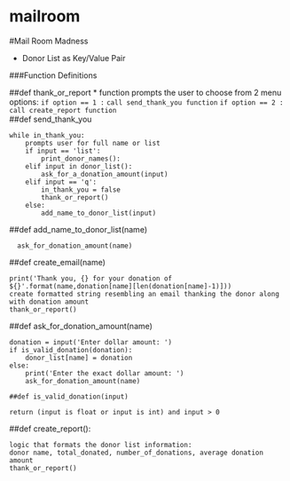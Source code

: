 # mailroom

#Mail Room Madness

* Donor List as Key/Value Pair

###Function Definitions

##def thank\_or_report
	* function prompts the user to choose from 2 menu options:
```if option == 1 :```
         ```call send_thank_you function```
    ```if option == 2 :```
     	 ```call create_report function```  
##def send_thank_you


```
while in_thank_you:
	prompts user for full name or list
	if input == 'list':
		print_donor_names():
	elif input in donor_list():
	    ask_for_a_donation_amount(input)
	elif input == 'q':
		in_thank_you = false
		thank_or_report()
	else:
		add_name_to_donor_list(input)
```




##def add_name_to_donor_list(name)
```
  ask_for_donation_amount(name)
```

##def create_email(name)
```
print('Thank you, {} for your donation of ${}'.format(name,donation[name][len(donation[name]-1)]))
create formatted string resembling an email thanking the donor along with donation amount
thank_or_report()
```

##def ask_for_donation_amount(name)
```
donation = input('Enter dollar amount: ')
if is_valid_donation(donation):
	donor_list[name] = donation
else:
	print('Enter the exact dollar amount: ')
	ask_for_donation_amount(name)

##def is_valid_donation(input)

return (input is float or input is int) and input > 0
```

##def create_report():
```
logic that formats the donor list information:
donor name, total_donated, number_of_donations, average donation amount
thank_or_report()
```
